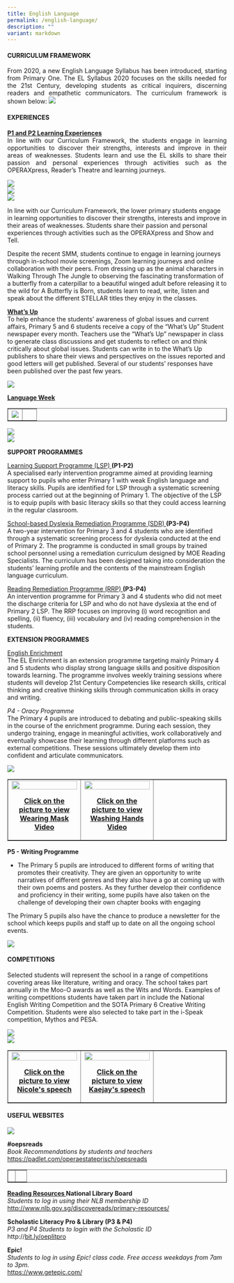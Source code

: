 ```yaml
---
title: English Language
permalink: /english-language/
description: ""
variant: markdown
---
```

<h4><strong>CURRICULUM FRAMEWORK</strong></h4>
<p align="justify">From 2020, a new English Language Syllabus has been introduced, starting from Primary One. The EL Syllabus 2020 focuses on the skills needed for the 21st Century, developing students as critical inquirers, discerning readers and empathetic communicators. The curriculum framework is shown below:
<img src="/images/el1.png">

</p><h4><strong>EXPERIENCES</strong></h4>
<p align="justify"><u><b>P1 and P2 Learning Experiences</b></u>
<br>In line with our Curriculum Framework, the students engage in learning opportunities to discover their strengths, interests and improve in their areas of weaknesses. Students learn and use the EL skills to share their passion and personal experiences through activities such as the OPERAXpress, Reader’s Theatre and learning journeys.
	

	
<img src="/images/English/english_1.jpg"><br>
<img src="/images/English/english_2.jpg"><br>
<img src="/images/English/english_3.jpg">
	
	
	
</p><p>In line with our Curriculum Framework, the lower primary students engage in learning opportunities to discover their strengths, interests and improve in their areas of weaknesses. Students share their passion and personal experiences through activities such as the OPERAXpress and Show and Tell.</p>
<p>Despite the recent SMM, students continue to engage in learning journeys through in-school movie screenings, Zoom learning journeys and online collaboration with their peers. From dressing up as the animal characters in Walking Through The Jungle to observing the fascinating transformation of a butterfly from a caterpillar to a beautiful winged adult before releasing it to the wild for A Butterfly is Born, students learn to read, write, listen and speak about the different STELLAR titles they enjoy in the classes.</p>
<p><strong><u>What’s Up<br></u></strong>To help enhance the students’ awareness of global issues and current affairs, Primary 5 and 6 students receive a copy of the “What’s Up” Student newspaper every month. Teachers use the “What’s Up” newspaper in class to generate class discussions and get students to reflect on and think critically about global issues. Students can write in to the What’s Up publishers to share their views and perspectives on the issues reported and good letters will get published. Several of our students’ responses have been published over the past few years.</p>
<img src="/images/el5.png">
<p><span style="text-decoration: underline;"><strong>Language Week</strong></span></p>
<table style="border-collapse: collapse; width: 100%;" border="1">
<tbody>
<tr>
<td style="width: 50%;"><img src="/images/el6.jpg"></td>
<td style="width: 50%;">&nbsp;</td>
</tr>
</tbody>
</table>
<img src="/images/el7.jpg"><br>
<img src="/images/el8.jpg">
<p><strong>SUPPORT PROGRAMMES</strong></p>
<p><u>Learning Support Programme (LSP)&nbsp;</u><strong>(P1-P2)<br></strong>A specialised early intervention programme aimed at providing learning support to pupils who enter Primary 1 with weak English language and literacy skills. Pupils are identified for LSP through a systematic screening process carried out at the beginning of Primary 1. The objective of the LSP is to equip pupils with basic literacy skills so that they could access learning in the regular classroom.</p>
<p><u>School-based Dyslexia Remediation Programme (SDR) </u><strong>(P3-P4)<br></strong>A two-year intervention for Primary 3 and 4 students who are identified through a systematic screening process for dyslexia conducted at the end of Primary 2. The programme is conducted in small groups by trained school personnel using a remediation curriculum designed by MOE Reading Specialists. The curriculum has been designed taking into consideration the students’ learning profile and the contents of the mainstream English language curriculum.</p>
<p><u>Reading Remediation Programme (RRP) </u><strong>(P3-P4)<br></strong>An intervention programme for Primary 3 and 4 students who did not meet the discharge criteria for LSP and who do not have dyslexia at the end of Primary 2 LSP. The RRP focuses on improving (i) word recognition and spelling, (ii) fluency, (iii) vocabulary and (iv) reading comprehension in the students.</p>
<p><strong>EXTENSION PROGRAMMES</strong></p>
<p><u>English Enrichment<br></u>The EL Enrichment is an extension programme targeting mainly Primary 4 and 5 students who display strong language skills and positive disposition towards learning. The programme involves weekly training sessions where students will develop 21st Century Competencies like research skills, critical thinking and creative thinking skills through communication skills in oracy and writing.</p>
<p><em>P4 - Oracy Programme<br></em>The Primary 4 pupils are introduced to debating and public-speaking skills in the course of the enrichment programme. During each session, they undergo training, engage in meaningful activities, work collaboratively and eventually showcase their learning through different platforms such as external competitions. These sessions ultimately develop them into confident and articulate communicators.</p>
<img src="/images/el9.jpg">
<table style="border-collapse: collapse; width: 100%;" border="1">
<tbody>
<tr>
<td style="width: 33.3333%;"><a href="https://drive.google.com/file/d/12XCaQi5LtMsYdvfsi5D9ixmswYpynnAS/view"><img style="width: 100%;" src="/images/el11.jpg"></a>
<p style="text-align: center;"><strong><a href="https://drive.google.com/file/d/12XCaQi5LtMsYdvfsi5D9ixmswYpynnAS/view">Click on the picture to view Wearing Mask Video</a></strong></p></td>
<td style="width: 33.3333%;"><a href="https://drive.google.com/file/d/1KbZ0KrRVuxMAt8A0mxjmysjdi7vshpcZ/view"><img style="width: 100%;" src="/images/el12.jpg"></a>
<p style="text-align: center;"><strong><a href="https://drive.google.com/file/d/1KbZ0KrRVuxMAt8A0mxjmysjdi7vshpcZ/view">Click on the picture to view Washing Hands Video</a></strong></p></td>
<td style="width: 33.3333%;">&nbsp;</td>
</tr>
</tbody>
</table>
<p><strong>P5 - Writing Programme</strong></p>
<ul>
<li>The Primary 5 pupils are introduced to different forms of writing that promotes their creativity. They are given an opportunity to write narratives of different genres and they also have a go at coming up with their own poems and posters. As they further develop their confidence and proficiency in their writing, some pupils have also taken on the challenge of developing their own chapter books with engaging</li>
</ul>
<p>The Primary 5 pupils also have the chance to produce a newsletter for the school which keeps pupils and staff up to date on all the ongoing school events. </p>
<img src="/images/el13.jpg">
<h4><strong>COMPETITIONS</strong></h4>
<p>Selected students will represent the school in a range of competitions covering areas like literature, writing and oracy. The school takes part annually in the Moo-O awards as well as the Wits and Words. Examples of writing competitions students have taken part in include the National English Writing Competition and the SOTA Primary 6 Creative Writing Competition. Students were also selected to take part in the i-Speak competition, Mythos and PESA.</p>
<img src="/images/el14.jpg"><br>
<img src="/images/el15.jpg">
<table style="border-collapse: collapse; width: 100%;" border="1">
<tbody>
<tr>
<td style="width: 33.3333%;"><a href="https://www.youtube.com/watch?app=desktop&amp;v=UZncKMZ9DOE&amp;feature=youtu.be"><img style="width: 100%;" src="/images/el16.jpeg"></a>
<p style="text-align: center;"><strong><a href="https://www.youtube.com/watch?app=desktop&amp;v=UZncKMZ9DOE&amp;feature=youtu.be">Click on the picture to view Nicole's speech</a></strong></p></td>
<td style="width: 33.3333%;"><a href="https://www.youtube.com/watch?app=desktop&amp;v=xcXO42qryeA&amp;feature=youtu.be"><img style="width: 100%;" src="/images/el17.jpeg"></a>
<p style="text-align: center;"><strong><a href="https://www.youtube.com/watch?app=desktop&amp;v=xcXO42qryeA&amp;feature=youtu.be">Click on the picture to view Kaejay's speech</a></strong></p></td>
<td style="width: 33.3333%;">&nbsp;</td>
</tr>
</tbody>
</table>
<h4><strong>USEFUL WEBSITES</strong></h4>
<img src="/images/el18.jpg">
<p><strong>#oepsreads<br></strong><em>Book Recommendations by students and teachers<br></em><a href="https://padlet.com/operaestateprisch/oepsreads">https://padlet.com/operaestateprisch/oepsreads</a></p>
<table style="border-collapse: collapse; width: 100%;" border="1">
<tbody>
<tr>
<td style="width: 40%;"> </td>
<td style="width: 60%;">&nbsp;</td>
</tr>
</tbody>
</table>

<p><u><strong>Reading Resources </strong></u><strong>National Library Board<br></strong><em>Students to log in using their NLB membership ID<br></em><a href="http://www.nlb.gov.sg/discovereads/primary-resources/"><u>http://www.nlb.gov.sg/discovereads/primary-resources/</u></a></p>
<p><strong>Scholastic Literacy Pro &amp; Library (P3 &amp; P4)<br></strong><em>P3 and P4 Students to login with the Scholastic ID<br></em>http://<a href="http://bit.ly/oeplitpro">bit.ly/oeplitpro</a></p>
<p><strong>Epic!<br></strong><em>Students to log in using Epic! class code. Free access weekdays from 7am to 3pm.<br></em><a href="https://www.getepic.com/"><u>https://www.getepic.com/</u></a></p>